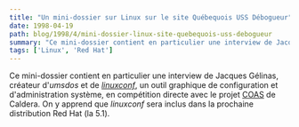```yaml
---
title: "Un mini-dossier sur Linux sur le site Québequois USS Débogueur"
date: 1998-04-19
path: blog/1998/4/mini-dossier-linux-site-quebequois-uss-debogueur
summary: "Ce mini-dossier contient en particulier une interview de Jacques Gélinas, créateur d'umsdos et de linuxconf, un outil graphique de configuration et d'administration système, en compétition directe avec le projet COAS de Caldera."
tags: ['Linux', 'Red Hat']
---
```


<P>
Ce mini-dossier contient en particulier une interview de Jacques
Gélinas, créateur d'<EM>umsdos</EM> et de <A HREF="http://www.solucorp.qc.ca/linuxconf/"><EM>linuxconf</EM></A>, un
outil graphique de configuration et d'administration système, en
compétition directe avec le projet <A HREF="http://www.coas.org/">COAS</A>
de Caldera.  On y apprend que <EM>linuxconf</EM> sera inclus dans la
prochaine distribution Red Hat (la 5.1).
</P>


